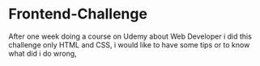 # Frontend-Challenge
After one week doing a course on Udemy about Web Developer i did this challenge only HTML and CSS, i would like to have some tips or to know what did i do wrong,
